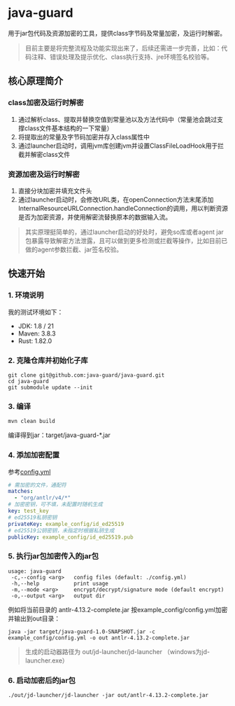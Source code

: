 # java-guard

用于jar包代码及资源加密的工具，提供class字节码及常量加密，及运行时解密。

> 目前主要是将完整流程及功能实现出来了，后续还需进一步完善，比如：代码注释、错误处理及提示优化、class执行支持、jre环境签名校验等。
> 

## 核心原理简介
### class加密及运行时解密
1. 通过解析class、提取并替换空值到常量池以及方法代码中（常量池会跳过支撑class文件基本结构的一下常量）
2. 将提取出的常量及字节码加密并存入class属性中
3. 通过launcher启动时，调用jvm库创建jvm并设置ClassFileLoadHook用于拦截并解密class文件

### 资源加密及运行时解密
1. 直接分块加密并填充文件头
2. 通过launcher启动时，会修改URL类，在openConnection方法末尾添加InternalResourceURLConnection.handleConnection的调用，用以判断资源是否为加密资源，并使用解密流替换原本的数据输入流。

> 其实原理挺简单的，通过launcher启动的好处时，避免so库或者agent jar包暴露导致解密方法泄露，且可以做到更多检测或拦截等操作，比如目前已做的agent参数拦截、jar签名校验。
> 

## 快速开始
### 1. 环境说明
我的测试环境如下：
* JDK: 1.8 / 21
* Maven: 3.8.3
* Rust: 1.82.0
### 2. 克隆仓库并初始化子库
```shell
git clone git@github.com:java-guard/java-guard.git
cd java-guard
git submodule update --init
```
### 3. 编译
```shell
mvn clean build
```
编译得到jar：target/java-guard-*.jar

### 4. 添加加密配置
参考[config.yml](example_config%2Fconfig.yml)
```yaml
# 需加密的文件，通配符
matches:
  - "org/antlr/v4/*"
# 加密密钥，可不填，未配置时随机生成
key: test_key
# ed25519私钥密钥
privateKey: example_config/id_ed25519
# ed25519公钥密钥，未指定时根据私钥生成
publicKey: example_config/id_ed25519.pub
```

### 5. 执行jar包加密传入的jar包
```shell
usage: java-guard
 -c,--config <arg>   config files (default: ./config.yml)
 -h,--help           print usage
 -m,--mode <arg>     encrypt/decrypt/signature mode (default encrypt)
 -o,--output <arg>   output dir
```
例如将当前目录的 antlr-4.13.2-complete.jar 按example_config/config.yml加密并输出到out目录：
```shell
java -jar target/java-guard-1.0-SNAPSHOT.jar -c example_config/config.yml -o out antlr-4.13.2-complete.jar
```
> 生成的启动器路径为 out/jd-launcher/jd-launcher （windows为jd-launcher.exe）
> 

### 6. 启动加密后的jar包
```shell
./out/jd-launcher/jd-launcher -jar out/antlr-4.13.2-complete.jar
```


